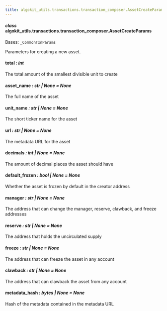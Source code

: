 ```yaml
---
title: algokit_utils.transactions.transaction_composer.AssetCreateParams
---
```


#### _class_ algokit_utils.transactions.transaction_composer.AssetCreateParams

Bases: `_CommonTxnParams`

Parameters for creating a new asset.

#### total _: int_

The total amount of the smallest divisible unit to create

#### asset_name _: str | None_ _= None_

The full name of the asset

#### unit_name _: str | None_ _= None_

The short ticker name for the asset

#### url _: str | None_ _= None_

The metadata URL for the asset

#### decimals _: int | None_ _= None_

The amount of decimal places the asset should have

#### default_frozen _: bool | None_ _= None_

Whether the asset is frozen by default in the creator address

#### manager _: str | None_ _= None_

The address that can change the manager, reserve, clawback, and freeze addresses

#### reserve _: str | None_ _= None_

The address that holds the uncirculated supply

#### freeze _: str | None_ _= None_

The address that can freeze the asset in any account

#### clawback _: str | None_ _= None_

The address that can clawback the asset from any account

#### metadata_hash _: bytes | None_ _= None_

Hash of the metadata contained in the metadata URL
